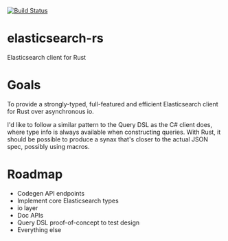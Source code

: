[![Build Status](https://travis-ci.org/KodrAus/elasticsearch-rs.svg?branch=master)](https://travis-ci.org/KodrAus/elasticsearch-rs)

# elasticsearch-rs
Elasticsearch client for Rust

# Goals

To provide a strongly-typed, full-featured and efficient Elasticsearch client for Rust over asynchronous io.

I'd like to follow a similar pattern to the Query DSL as the C# client does, where type info is always available when constructing queries. With Rust, it should be possible to produce a synax that's closer to the actual JSON spec, possibly using macros.


# Roadmap

- Codegen API endpoints
- Implement core Elasticsearch types
- io layer
- Doc APIs
- Query DSL proof-of-concept to test design
- Everything else
